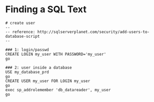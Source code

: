 

# Finding a SQL Text

    # create user
    --
    -- reference: http://sqlserverplanet.com/security/add-users-to-database-script
    --

    ### 1: login/passwd
    CREATE LOGIN my_user WITH PASSWORD='my_user'
    go

    ### 2: user inside a database
    USE my_database_prd
    go
    CREATE USER my_user FOR LOGIN my_user
    go
    exec sp_addrolemember 'db_datareader', my_user
    go


